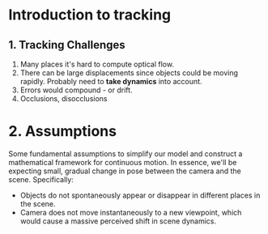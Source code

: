 # Introduction to tracking

## 1. Tracking Challenges

1. Many places it's hard to compute optical flow.
2. There can be large displacements since objects could be moving rapidly. Probably need to **take dynamics** into account.
3. Errors would compound - or drift.
4. Occlusions, disocclusions

# 2. Assumptions

Some fundamental assumptions to simplify our model and construct a mathematical framework for continuous motion.  In essence, we'll be expecting small, gradual change in pose between the camera and the scene.  Specifically:

- Objects do not spontaneously appear or disappear in different places in the scene.
- Camera does not move instantaneously to a new viewpoint, which would cause a massive perceived shift in scene dynamics.